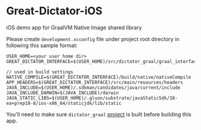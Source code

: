 # Great-Dictator-iOS
iOS demo app for GraalVM Native Image shared library

Please create `development.xcconfig` file under project root directory in following this sample format:

```
USER_HOME=<your user home dir>
GREAT_DICTATOR_INTERFACE=$(USER_HOME)/src/dictator_graal/graal_interface

// used in build settings
NATIVE_COMPILE=$(GREAT_DICTATOR_INTERFACE)/build/native/nativeCompile
APP_HEADERS=$(GREAT_DICTATOR_INTERFACE)/src/main/resources/headers
JAVA_INCLUDE=$(USER_HOME)/.sdkman/candidates/java/current/include
JAVA_INCLUDE_DARWIN=$(JAVA_INCLUDE)/darwin
JAVA_STATIC_LIBS=$(USER_HOME)/.gluon/substrate/javaStaticSdk/18-ea+prep18-8/ios-x86_64/staticjdk/lib/static
```

You'll need to make sure `dictator_graal` [project](https://github.com/philip-han/dictator_graal) is built before building this app.
